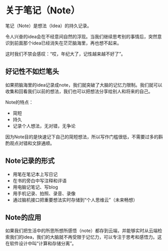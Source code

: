 # 关于笔记（Note）

笔记（Note）是想法（Idea）的持久记录。

令人兴奋的idea会在不经意间自然的浮现。当我们继续思考别的事情后，突然意识到前面那个idea已经消失在茫茫脑海里，再也想不起来。

这时我们不禁会感叹：“哎，年纪大了，记性越来越不好了”。

## 好记性不如烂笔头

如果把脑海里的idea记录成note，我们就突破了大脑的记忆力限制。我们就可以收集和回看我们以前的想法，我们也可以把想法分享给别人和将来的自己。

Note的特点：
- 简短
- 持久
- 记录个人想法，无对错，无争论

因为Note目的是快速记下自己的简短想法，所以写作门槛很低，不需要过多的斟酌观点对错和文辞通顺。

## Note记录的形式
- 用笔在笔记本上写日记
- 在书的旁白中写注释和评语
- 用电脑记笔记、写blog
- 用手机记录、拍照、录音、录像
- 通过脑机接口把重要想法实时存储到“个人思维云”（未来畅想）

## Note的应用
如果我们把生活中的所思所想所感悟（note）都存到云端，并能够实时从云端检索我们的idea，我们的大脑就不再受限于记忆力，可以专注于思考和感悟力。这在软件设计中叫“计算和存储分离”。